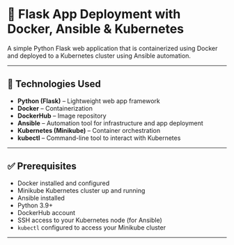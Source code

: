 # 🚀 Flask App Deployment with Docker, Ansible & Kubernetes

A simple Python Flask web application that is containerized using Docker and deployed to a Kubernetes cluster using Ansible automation.

---

## 🧪 Technologies Used

- **Python (Flask)** – Lightweight web app framework
- **Docker** – Containerization
- **DockerHub** – Image repository
- **Ansible** – Automation tool for infrastructure and app deployment
- **Kubernetes (Minikube)** – Container orchestration
- **kubectl** – Command-line tool to interact with Kubernetes

---

## ✅ Prerequisites

- Docker installed and configured
- Minikube Kubernetes cluster up and running
- Ansible installed
- Python 3.9+
- DockerHub account
- SSH access to your Kubernetes node (for Ansible)
- `kubectl` configured to access your Minikube cluster

---
